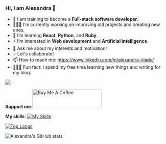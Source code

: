 
###                                                    **Hi, I am Alexandra** 👋

- 🦄 I am training to become a **Full-stack software developer**.
- 👩🏼‍💻 I’m currently working on improving old projects and creating new ones.
- 🦋 I’m learning **React**, **Python**, and **Ruby**.
- ⚡️ I’m interested in **Web development** and **Artificial intelligence**.
- 💬 Ask me about my interests and motivation!
- 💡 Let's collaborate!
- 📫 How to reach me: https://www.linkedin.com/in/alexandra-vladu/
- 🧚🏼‍♀️ Fun fact: I spend my free time learning new things and writing for my blog.



![](https://komarev.com/ghpvc/?username=alexandravladu&color=blueviolet)

  

**Support me**:<a href="https://www.buymeacoffee.com/alexandra21" target="_blank"><img src="https://cdn.buymeacoffee.com/buttons/v2/default-red.png" alt="Buy Me A Coffee" style="height: 60px !important;width: 217px !important;" ></a>




**My skills**:
[![My Skills](https://skills.thijs.gg/icons?i=js,html,css,nodejs,react,py,git,mysql,ruby,figma)](https://skills.thijs.gg)









[![Top Langs](https://github-readme-stats.vercel.app/api/top-langs/?username=alexandravladu)](https://github.com/alexandravladu/github-readme-stats)







![Alexandra's GitHub stats](https://github-readme-stats.vercel.app/api?username=alexandravladu&show_icons=true&theme=dracula)






